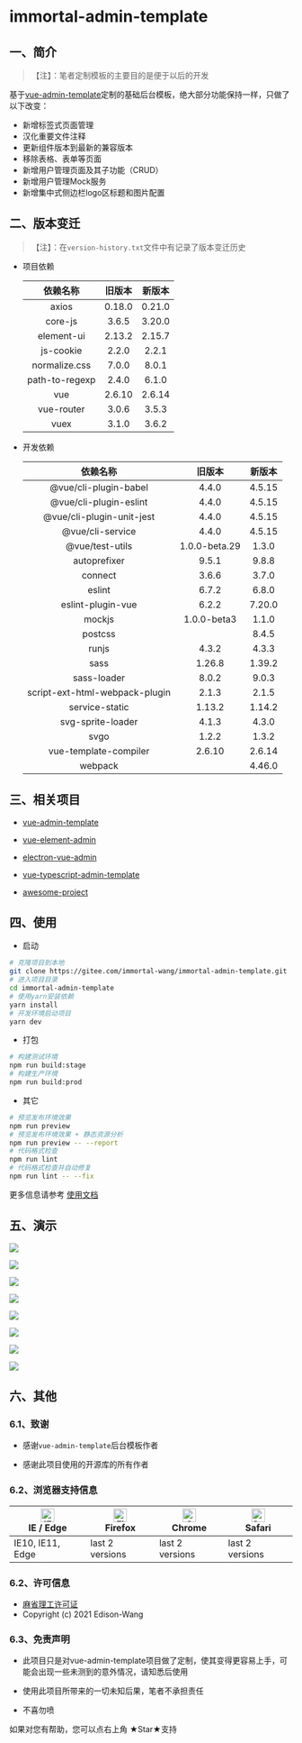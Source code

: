 # immortal-admin-template

## 一、简介

> 【注】：笔者定制模板的主要目的是便于以后的开发

基于[vue-admin-template](https://github.com/PanJiaChen/vue-admin-template)定制的基础后台模板，绝大部分功能保持一样，只做了以下改变：

- 新增标签式页面管理
- 汉化重要文件注释
- 更新组件版本到最新的兼容版本
- 移除表格、表单等页面
- 新增用户管理页面及其子功能（CRUD）
- 新增用户管理Mock服务
- 新增集中式侧边栏logo区标题和图片配置

## 二、版本变迁

> 【注】：在`version-history.txt`文件中有记录了版本变迁历史

- 项目依赖

  |    依赖名称    | 旧版本 | 新版本 |
  | :------------: | :----: | :----: |
  |     axios      | 0.18.0 | 0.21.0 |
  |    core-js     | 3.6.5  | 3.20.0 |
  |   element-ui   | 2.13.2 | 2.15.7 |
  |   js-cookie    | 2.2.0  | 2.2.1  |
  | normalize.css  | 7.0.0  | 8.0.1  |
  | path-to-regexp | 2.4.0  | 6.1.0  |
  |      vue       | 2.6.10 | 2.6.14 |
  |   vue-router   | 3.0.6  | 3.5.3  |
  |      vuex      | 3.1.0  | 3.6.2  |

- 开发依赖

  |            依赖名称            |    旧版本     | 新版本 |
  | :----------------------------: | :-----------: | :----: |
  |     @vue/cli-plugin-babel      |     4.4.0     | 4.5.15 |
  |     @vue/cli-plugin-eslint     |     4.4.0     | 4.5.15 |
  |   @vue/cli-plugin-unit-jest    |     4.4.0     | 4.5.15 |
  |        @vue/cli-service        |     4.4.0     | 4.5.15 |
  |        @vue/test-utils         | 1.0.0-beta.29 | 1.3.0  |
  |          autoprefixer          |     9.5.1     | 9.8.8  |
  |            connect             |     3.6.6     | 3.7.0  |
  |             eslint             |     6.7.2     | 6.8.0  |
  |       eslint-plugin-vue        |     6.2.2     | 7.20.0 |
  |             mockjs             |  1.0.0-beta3  | 1.1.0  |
  |            postcss             |               | 8.4.5  |
  |             runjs              |     4.3.2     | 4.3.3  |
  |              sass              |    1.26.8     | 1.39.2 |
  |          sass-loader           |     8.0.2     | 9.0.3  |
  | script-ext-html-webpack-plugin |     2.1.3     | 2.1.5  |
  |         service-static         |    1.13.2     | 1.14.2 |
  |       svg-sprite-loader        |     4.1.3     | 4.3.0  |
  |              svgo              |     1.2.2     | 1.3.2  |
  |     vue-template-compiler      |    2.6.10     | 2.6.14 |
  |            webpack             |               | 4.46.0 |

## 三、相关项目

- [vue-admin-template](https://github.com/PanJiaChen/vue-admin-template)

- [vue-element-admin](https://github.com/PanJiaChen/vue-element-admin)

- [electron-vue-admin](https://github.com/PanJiaChen/electron-vue-admin)

- [vue-typescript-admin-template](https://github.com/Armour/vue-typescript-admin-template)

- [awesome-project](https://github.com/PanJiaChen/vue-element-admin/issues/2312)

## 四、使用

- 启动

```bash
# 克隆项目到本地
git clone https://gitee.com/immortal-wang/immortal-admin-template.git
# 进入项目目录
cd immortal-admin-template
# 使用yarn安装依赖
yarn install
# 开发环境启动项目
yarn dev
```

- 打包

```bash
# 构建测试环境
npm run build:stage
# 构建生产环境
npm run build:prod
```

- 其它

```bash
# 预览发布环境效果
npm run preview
# 预览发布环境效果 + 静态资源分析
npm run preview -- --report
# 代码格式检查
npm run lint
# 代码格式检查并自动修复
npm run lint -- --fix
```

更多信息请参考 [使用文档](https://panjiachen.github.io/vue-element-admin-site/zh/)

## 五、演示

![](https://gitee.com/immortal-wang/public-images/raw/master/blog/Login.png)

![](https://gitee.com/immortal-wang/public-images/raw/master/blog/Home.png)

![](https://gitee.com/immortal-wang/public-images/raw/master/blog/UserList.png)

![](https://gitee.com/immortal-wang/public-images/raw/master/blog/AddUser.png)

![](https://gitee.com/immortal-wang/public-images/raw/master/blog/DisplayUser.png)

![](https://gitee.com/immortal-wang/public-images/raw/master/blog/UpdateUser.png)

![](https://gitee.com/immortal-wang/public-images/raw/master/blog/DeleteUser.png)

![](https://gitee.com/immortal-wang/public-images/raw/master/blog/UpdateUserStatus.png)

## 六、其他

### 6.1、致谢

- 感谢`vue-admin-template`后台模板作者

- 感谢此项目使用的开源库的所有作者

### 6.2、浏览器支持信息

| [<img src="https://raw.githubusercontent.com/alrra/browser-logos/master/src/edge/edge_48x48.png" alt="IE / Edge" width="24px" height="24px" />](http://godban.github.io/browsers-support-badges/)</br>IE / Edge | [<img src="https://raw.githubusercontent.com/alrra/browser-logos/master/src/firefox/firefox_48x48.png" alt="Firefox" width="24px" height="24px" />](http://godban.github.io/browsers-support-badges/)</br>Firefox | [<img src="https://raw.githubusercontent.com/alrra/browser-logos/master/src/chrome/chrome_48x48.png" alt="Chrome" width="24px" height="24px" />](http://godban.github.io/browsers-support-badges/)</br>Chrome | [<img src="https://raw.githubusercontent.com/alrra/browser-logos/master/src/safari/safari_48x48.png" alt="Safari" width="24px" height="24px" />](http://godban.github.io/browsers-support-badges/)</br>Safari |
| ------------------------------------------------------------ | ------------------------------------------------------------ | ------------------------------------------------------------ | ------------------------------------------------------------ |
| IE10, IE11, Edge                                             | last 2 versions                                              | last 2 versions                                              | last 2 versions                                              |

### 6.2、许可信息

- [麻省理工许可证](https://gitee.com/immortal-wang/immortal-admin-template/blob/master/LICENSE)
- Copyright (c) 2021 Edison-Wang

### 6.3、免责声明

- 此项目只是对vue-admin-template项目做了定制，使其变得更容易上手，可能会出现一些未测到的意外情况，请知悉后使用

- 使用此项目所带来的一切未知后果，笔者不承担责任
- 不喜勿喷



如果对您有帮助，您可以点右上角 ★Star★支持

